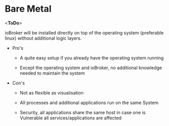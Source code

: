 # Bare Metal

<**ToDo**>

ioBroker will be installed directly on top of the operating system (preferable linux) without additional logic layers.

* Pro's

    * A quite easy setup if you already have the operating system running

    * Except the operating system and ioBroker, no additional knowledge needed to maintain the system

* Con's

    * Not as flexible as visualisation

    * All processes and additional applications run on the same System

    * Security, all applications share the same host in case one is Vulnerable all services/applications are affected
  